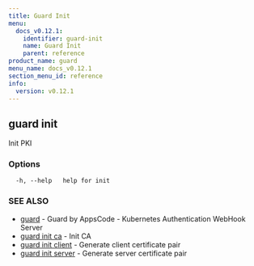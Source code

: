 ```yaml
---
title: Guard Init
menu:
  docs_v0.12.1:
    identifier: guard-init
    name: Guard Init
    parent: reference
product_name: guard
menu_name: docs_v0.12.1
section_menu_id: reference
info:
  version: v0.12.1
---
```


## guard init

Init PKI

### Options

```
  -h, --help   help for init
```

### SEE ALSO

* [guard](/docs/v0.12.1/reference/guard)	 - Guard by AppsCode - Kubernetes Authentication WebHook Server
* [guard init ca](/docs/v0.12.1/reference/guard_init_ca)	 - Init CA
* [guard init client](/docs/v0.12.1/reference/guard_init_client)	 - Generate client certificate pair
* [guard init server](/docs/v0.12.1/reference/guard_init_server)	 - Generate server certificate pair


